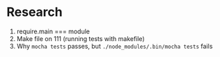 # Research
  1. require.main === module
  2. Make file on 111 (running tests with makefile)
  3. Why `mocha tests` passes, but `./node_modules/.bin/mocha tests` fails